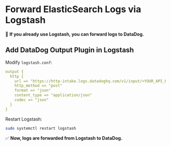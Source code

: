 # Forward ElasticSearch Logs via Logstash

📌 **If you already use Logstash, you can forward logs to DataDog.**

## Add DataDog Output Plugin in Logstash

Modify `logstash.conf`:

```yaml
output {
  http {
    url => "https://http-intake.logs.datadoghq.com/v1/input/<YOUR_API_KEY>"
    http_method => "post"
    format => "json"
    content_type => "application/json"
    codec => "json"
  }
}
```

Restart Logstash:

```bash
sudo systemctl restart logstash
```

✅ **Now, logs are forwarded from Logstash to DataDog.**
